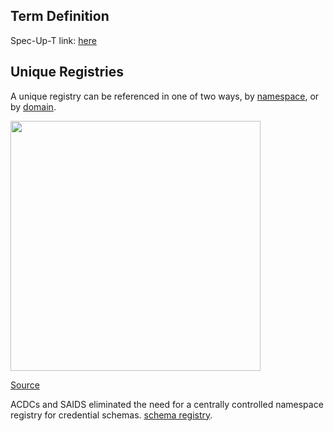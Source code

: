 ## Term Definition

Spec-Up-T link: <a href='https://weboftrust.github.io/WOT-terms/docs/glossary/registry'>here</a>

## Unique Registries

A unique registry can be referenced in one of two ways, by [namespace](namespace), or by [domain](domain).

<img src="https://hackmd.io/_uploads/HyXBDKbGi.png" width="400" />

[Source](https://stevelasker.blog/2020/02/17/registry-namespace-repo-names/)

ACDCs and SAIDS eliminated the need for a centrally controlled namespace registry for credential schemas. [schema registry](schema-registry).

